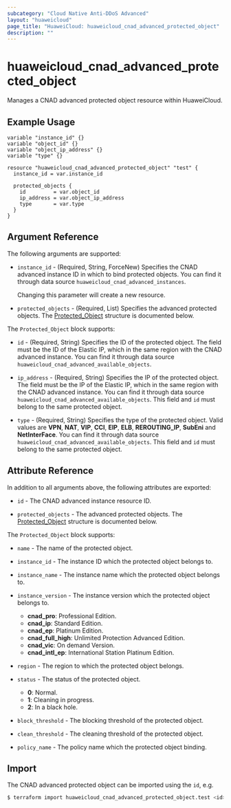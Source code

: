 ```yaml
---
subcategory: "Cloud Native Anti-DDoS Advanced"
layout: "huaweicloud"
page_title: "HuaweiCloud: huaweicloud_cnad_advanced_protected_object"
description: ""
---
```


# huaweicloud_cnad_advanced_protected_object

Manages a CNAD advanced protected object resource within HuaweiCloud.

## Example Usage

```hcl
variable "instance_id" {}
variable "object_id" {}
variable "object_ip_address" {}
variable "type" {}

resource "huaweicloud_cnad_advanced_protected_object" "test" {
  instance_id = var.instance_id
  
  protected_objects {
    id         = var.object_id
    ip_address = var.object_ip_address
    type       = var.type
  }
}
```

## Argument Reference

The following arguments are supported:

* `instance_id` - (Required, String, ForceNew) Specifies the CNAD advanced instance ID in which to bind protected
  objects. You can find it through data source `huaweicloud_cnad_advanced_instances`.

  Changing this parameter will create a new resource.

* `protected_objects` - (Required, List) Specifies the advanced protected objects.
  The [Protected_Object](#advancedProtectedObject_protected_objects) structure is documented below.

<a name="advancedProtectedObject_protected_objects"></a>
The `Protected_Object` block supports:

* `id` - (Required, String) Specifies the ID of the protected object. The field must be the ID of the Elastic IP,
  which in the same region with the CNAD advanced instance. You can find it through data source
  `huaweicloud_cnad_advanced_available_objects`.

* `ip_address` - (Required, String) Specifies the IP of the protected object. The field must be the IP of the Elastic
  IP, which in the same region with the CNAD advanced instance. You can find it through data source
  `huaweicloud_cnad_advanced_available_objects`. This field and `id` must belong to the same protected object.

* `type` - (Required, String) Specifies the type of the protected object. Valid values are **VPN**, **NAT**, **VIP**,
  **CCI**, **EIP**, **ELB**, **REROUTING_IP**, **SubEni** and **NetInterFace**. You can find it through data source
  `huaweicloud_cnad_advanced_available_objects`. This field and `id` must belong to the same protected object.

## Attribute Reference

In addition to all arguments above, the following attributes are exported:

* `id` - The CNAD advanced instance resource ID.

* `protected_objects` - The advanced protected objects.
  The [Protected_Object](#advancedProtectedObject_GetAdvancedProtectedObjects) structure is documented below.

<a name="advancedProtectedObject_GetAdvancedProtectedObjects"></a>
The `Protected_Object` block supports:

* `name` - The name of the protected object.

* `instance_id` - The instance ID which the protected object belongs to.

* `instance_name` - The instance name which the protected object belongs to.

* `instance_version` - The instance version which the protected object belongs to.
  + **cnad_pro**: Professional Edition.
  + **cnad_ip**: Standard Edition.
  + **cnad_ep**: Platinum Edition.
  + **cnad_full_high**: Unlimited Protection Advanced Edition.
  + **cnad_vic**: On demand Version.
  + **cnad_intl_ep**: International Station Platinum Edition.

* `region` - The region to which the protected object belongs.

* `status` - The status of the protected object.
  + **0**: Normal.
  + **1**: Cleaning in progress.
  + **2**: In a black hole.

* `block_threshold` - The blocking threshold of the protected object.

* `clean_threshold` - The cleaning threshold of the protected object.

* `policy_name` - The policy name which the protected object binding.

## Import

The CNAD advanced protected object can be imported using the `id`, e.g.

```bash
$ terraform import huaweicloud_cnad_advanced_protected_object.test <id>
```
